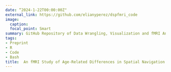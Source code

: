 ```yaml
---
date: “2024-1-22T00:00:00Z"
external_link: https://github.com/elianyperez/dspfmri_code
image:
  caption:
  focal_point: Smart
summary: GitHub Repository of Data Wrangling, Visualization and fMRI Analysis Code
tags:
- Preprint
- R
- Code
- Bash
title:  An fMRI Study of Age-Related Differences in Spatial Navigation
---
```

